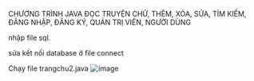 CHƯƠNG TRÌNH JAVA ĐỌC TRUYỆN CHỮ, THÊM, XÓA, SỬA, TÌM KIẾM, ĐĂNG NHẬP, ĐĂNG KÝ, QUẢN TRỊ VIÊN, NGƯỜI DÙNG

nhập file sql.

sửa kết nối database ở file connect

Chạy file trangchu2.java
![image](https://github.com/user0711mil/VKU-java-n-m-1/assets/143789222/dd7caebe-b9f5-45fc-ab77-301e3bf1bb38)


